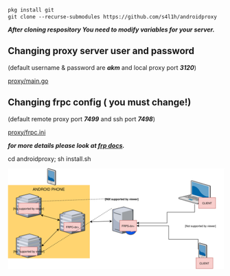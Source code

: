 ```
pkg install git
git clone --recurse-submodules https://github.com/s4l1h/androidproxy
```

***After cloning respository You need to modify variables for your server.***

## Changing proxy server user and password 
(default username & password are ***akm*** and local proxy port ***3120***)

[proxy/main.go](https://github.com/s4l1h/androidproxy/blob/master/proxy/main.go#L15)

## Changing frpc config ( you must change!)
(default remote proxy port ***7499*** and ssh port ***7498***)

[proxy/frpc.ini](https://github.com/s4l1h/androidproxy/blob/master/frpc.ini#L2,L4)


***for more details please look at [frp docs](https://github.com/fatedier/frp).***

cd androidproxy; sh install.sh

![Diagram](diagram.svg)

